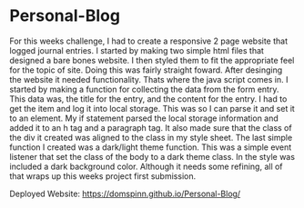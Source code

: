 # Personal-Blog

For this weeks challenge, I had to create a responsive 2 page website that logged journal entries. I started by making two simple html files that designed a bare bones website. I then styled them to fit the appropriate feel for the topic of site. Doing this was fairly straight foward. After desinging the website it needed functionality. Thats where the java script comes in. I started by making a function for collecting the data from the form entry. This data was, the title for the entry, and the content for the entry. I had to get the item and log it into local storage. This was so I can parse it and set it to an element. My if statement parsed the local storage information and added it to an h tag and a paragraph tag. It also made sure that the class of the div it created was aligned to the class in my style sheet. The last simple function I created was a dark/light theme function. This was a simple event listener that set the class of the body to a dark theme class. In the style was included a dark background color. Although it needs some refining, all of that wraps up this weeks project first submission.

Deployed Website: https://domspinn.github.io/Personal-Blog/
